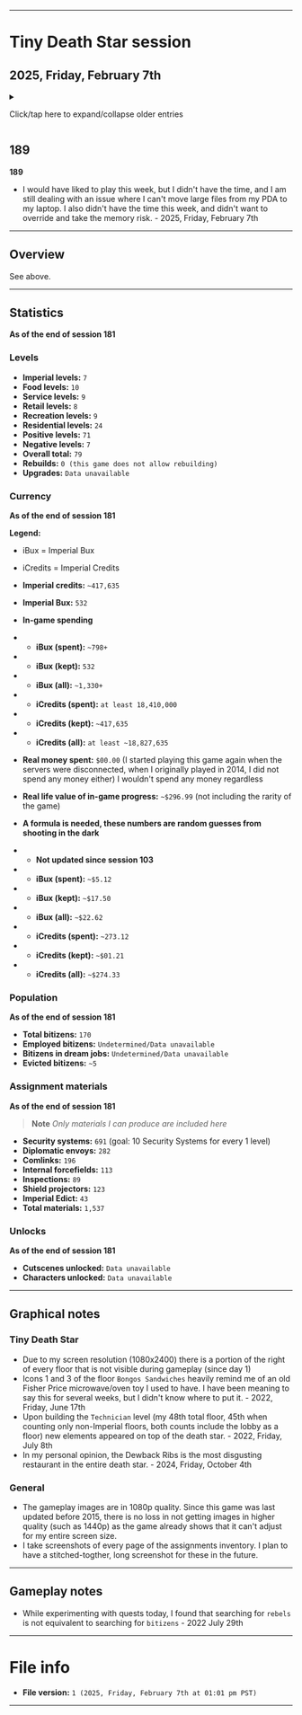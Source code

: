 
***

# Tiny Death Star session

## 2025, Friday, February 7th

<!-- I had a normal length session today, doing some elevator trips, restocking, and working on some difficult assignments (assignments that take a very long time to complete, for me, this means 4 weeks or longer) I finished 1 assignment today, but also felt like the game isn't giving me money for the time I was away. I will have to check previous screenshots. !-->

<details><summary><p>Click/tap here to expand/collapse older entries</p></summary>

## 01

**01**

I had a very long session again today. I made lots of progress, did elevator trips, restocked, and worked on difficult assignments. I unlocked a 3rd assignment, and it is incredibly difficult. At the current rate, it will take me at least 6 months to finish.

Today, I built a new floor, and also upgraded my elevator, and had an extended session. I upgraded the Mon Cala aquarium twice as well. I did not do any objectives or quests today. - July 16th 2021

## 02

**02**

I had an extremely long session today, I made lots of progress, did elevator trips, restocked, and worked on difficult assignments. I unlocked a 3rd assignment last week, and it is incredibly difficult. At the current rate, it will take me at least 6 months to finish.

Today, I did several searches, gave 2 bitizens their dream jobs, produced additional stock (more than normal) and produced several materials. - July 23rd 2021

## 03

**03**

I had an extremely long session today, and made lots of progress. I produced many materials, did collection, restocking, tons of elevator trips, and played for nearly an hour - July 30th 2021

## 04

**04**

I had an extremely long session again today, and made lots of progress. I produced many materials, did collection, restocking, tons of elevator trips, and played for an hour or more - August 6th 2021

## 05

**05**

I had an extremely long session yet again today, and made lots of progress. I produced some materials, did collection, restocking, tons of elevator trips, and played for nearly an hour. I used several VIPs today, and earned some imperial bux, and moved in 5 new residents on a new floor. - August 13th 2021

## 06

**06**

I had an extremely long session yet again today, and made lots of progress. I produced some materials, did collection, restocking, tons of elevator trips, and played for nearly an hour. I used some VIPs today, and earned some imperial bux, and made some progress, although the game crashed once. I began construction on a new residential floor. - August 20th 2021

## 07

**07**

I had an extremely long session yet again today, and made lots of progress. I produced some materials, did collection, restocking, tons of elevator trips, and played for nearly an hour. I used some VIPs today, and earned some imperial bux, and made some progress. - August 28th 2021

## 08

**08**

I didn't really feel like playing today, so I just got some progress, wrapped up and quit. - 2021 September 3rd

## 09

**09**

I had an extremely long session yet again today, and made lots of progress. I produced some materials, did collection, restocking, tons of elevator trips, and played for nearly an hour. I used some VIPs today, and earned some imperial bux, began building a new floor, and made some progress. - 2021 September 10th

## 10

**10**

I had an extremely long session yet again today, and made lots of progress. I produced some materials, did collection, restocking, tons of elevator trips, and played for nearly an hour. I used many VIPs today, and earned 1 imperial bux. I didn't build any new floors, but my residential floor finished construction and I moved in 5 residents, moved the floor, completed 2 quests, and made some progress. - 2021 September 17th

## 11

**11**

I had an my longest session to date today, and made lots of progress. I produced several materials, did collection, restocking, tons of elevator trips, and played for over an hour. I used 1 VIP today, and earned 6 imperial bux. I began construction on my +32nd floor, which will be a residential level. I made lots of progress today. - 2021 September 24th

## 12

**12**

I had a very long session again today, and made lots of progress. I produced some materials, did collection, restocking, tons of elevator trips, and played for nearly an hour. I used a few  VIPs today, and earned 4 imperial bux. I didn't build any new floors, but my residential floor finished construction and I moved in 5 residents, moved the floor, and finished the objective that has taken over a month to complete. I didn't collect the reward though, I am saving that for next week. - 2021 October 1st

<!-- Notes 2021.10.08
tds

goals

Complete all 3 objectives at once
Build all residential floors before building other floor types

!-->

## 13

**13**

I had a very long session again today, and made lots of progress. I produced some materials, did collection, restocking, tons of elevator trips, and played for nearly an hour. I used a few  VIPs today, and earned several imperial bux. I have decided to continue producing materials and earn more money. I intend to complete all 3 objectives on the same day, but I need several more diplomatic envoys first. I also have a plan to build all residential floor types before building other floor types (the only exception for this rule is imperial floors) - 2021 October 8th

## 14

**14**

I had a very long session again today, and made some progress. I produced some materials, did collection, restocking, tons of elevator trips, and played for nearly an hour. I used a few  VIPs today, and earned several imperial bux. I have decided to continue producing materials and earn more money. I intend to complete all 3 objectives on the same day, but I need several more diplomatic envoys first. I also have a plan to build all residential floor types before building other floor types (the only exception for this rule is imperial floors) I began construction on a new residential floor today, but the session went slowly, as I was dealing with the common cold during it, along with a lack of sleep. The game glitched out at the very end, and the elevators up button got stuck, and I couldn't get it unstuck without closing the app, so I quit. - 2021 October 15th

## 15

**15**

I had a very long session again today, and made some progress. I produced some materials, did collection, restocking, tons of elevator trips, and played for nearly an hour. I used a few VIPs today, and earned several imperial bux. I finally completed all 3 objectives on the same day today. I also have a plan to build all residential floor types before building other floor types (the only exception for this rule is imperial floors) I began construction on a new residential floor last week, it finished construction last week/6 days ago, and I moved in 5 new residents today. I now have 100 residents, triple digits. I feared the game glitch that happened last week at the very end, and the elevators up button got stuck, and I couldn't get it unstuck without closing the app. It didn't reoccur today.

I didn't have any Internet at all today. The games currency store has been shut down for years, and I have found that it still attempts to connect, as when I tried to connect, it gave me an error message, rather than looping indefinitely. So it must be tied to some Wi-Fi connection type still, or that is the general message. - 2021 October 22nd

## 16

**16**

I had a very long session again today, and made some progress. I produced some materials, did collection, restocking, tons of elevator trips, and played for nearly an hour. I used a few VIPs today, and earned a few imperial bux. I was paranoid throughout the session that my progress would be erased, similar to the previous game (Virtual City Playground) and also because it really felt like I began building a new residential floor last week, but it wasn't there today. I have a plan to build all residential floor types before building other floor types (the only exception for this rule is imperial floors) - 2021 October 29th

## 17

**17**

I had a very long session again today, and made some progress. I produced some materials, did collection, restocking, tons of elevator trips, and played for nearly an hour. I used a few VIPs today, and earned a few imperial bux. I have a plan to build all residential floor types before building other floor types (the only exception for this rule is imperial floors) - 2021 Friday November 5th

## 18

**18**

I had a very long session again today, and made some progress. I produced some materials, did collection, restocking, tons of elevator trips, and played for nearly an hour. It got a bit tedious near the end. I used a couple VIPs today, and earned a couple imperial bux. I have a plan to build all residential floor types before building other floor types (the only exception for this rule is imperial floors) - 2021 Friday November 12th

## 19

**19**

I had a very long session again today, and made some progress. I produced some materials, did collection, restocking, tons of elevator trips, and played for nearly an hour. I used a couple VIPs today, and earnedseveral imperial bux. I have a plan to build all residential floor types before building other floor types (the only exception for this rule is imperial floors) I began construction on a new floor today, and confirmed that the level mover can move a floor that is currently under construction. I also completed 1 quest today. - 2021 Friday November 19th

## 20

**20**

I had a very long session again today, and made some progress. I produced some materials, did collection, restocking, tons of elevator trips, and played for nearly an hour. I used a couple VIPs today, and earned a couple imperial bux. I have a plan to build all residential floor types before building other floor types (the only exception for this rule is imperial floors) I did not begin construction on a new floor today. I also completed 1 quest today. I upgraded the aquarium today, and had a decent time playing. - 2021 Friday November 26th

## 21

**21**

I had a very long session again today, and made some progress. I produced some materials, did collection, restocking, did tons of elevator trips, and played for about an hour. I used a couple VIPs today, and earned a few imperial bux. I have a plan to build all residential floor types before building other floor types (the only exception for this rule is imperial floors) I did not begin construction on a new floor today. I also upgraded the aquarium today, and had a good time playing. - 2021 Friday, December 3rd

## 22

**22**

I had a very long session again today, and made some progress. I produced some materials, did collection, restocking, did tons of elevator trips, and played for about an hour. I used a few VIPs today, and earned a few imperial bux. I have a plan to build all residential floor types before building other floor types (the only exception for this rule is imperial floors) I began construction on a new floor today. I also used 2 delivery men VIPs today, before using the first one, I waited 15 minutes, occasionally checking back as I did other things. I had a good time playing. - 2021 Friday, December 10th

## 23

**23**

I had a very long session again today, and made some progress. I produced some materials, did collection, restocking, did tons of elevator trips, and played for about an hour. I used a few VIPs today, and earned a few imperial bux. I have a plan to build all residential floor types before building other floor types (the only exception for this rule is imperial floors) I did not beinn construction on a new floor today. A new residential floor finished construction, and I moved in 2 residents. I also upgraded my elevator today, and upgraded the Mon Cala Aquarium. I had a good time playing. - 2021 Friday, December 17th

## 24

**24**

I had a very long session again today, and made some progress. I produced some materials, did collection, restocking, did tons of elevator trips, and played for about an hour. I used a few VIPs today, and earned a few imperial bux. I have a plan to build all residential floor types before building other floor types (the only exception for this rule is imperial floors) I began construction on a new residential floor today. I had a good time playing. - 2021 Friday, December 24th

## 25

**25**

I had a very long session again today, and made little progress. I produced some materials, did collection, restocking, did tons of elevator trips, and played for about an hour. I used a few VIPs today, and earned a few imperial bux. I have a plan to build all residential floor types before building other floor types (the only exception for this rule is imperial floors) a residential floor finished construction, and I moved in 5 new bitizens. I had a good time playing. - 2021 Friday, December 31st

## 26

**26**

I had a very long session again today, and made little progress. I produced some materials, did collection, restocking, did tons of elevator trips, and played for about an hour. I used a few VIPs today, and earned a few imperial bux. I have a plan to build all residential floor types before building other floor types (the only exception for this rule is imperial floors) I did not build any new floors today, and I produced few materials. I had a good time playing. - 2022, Friday, January 7th

## 27

**27**

I had a very long session again today, and made little progress. I produced some materials, did collection, restocking, did tons of elevator trips, and played for about an hour. I used a few VIPs today, and earned a few imperial bux (only 4 bux total) I have a plan to build all residential floor types before building other floor types (the only exception for this rule is imperial floors) I did not build any new floors today, and I produced few materials. I had a good time playing. The game crashed once, as the elevator got stuck. I restarted the game and continued.  - 2022, Friday, January 14th

## 28

**28**

I had a very long session again today, and made some progress. I produced some materials, did collection, restocking, did tons of elevator trips, and played for about an hour. I used a few VIPs today, and earned several imperial bux. I have a plan to build all residential floor types before building other floor types (the only exception for this rule is imperial floors) I began construction on 1 new residential floor today, and moved it down. It is my 25th residential level. I also unlocked 2 characters in the character index, and I produced few materials. I had a good time playing. The game did not crash this week. - 2022, Friday, January 21st

## 29

**29**

I had a very long session again today, and made some progress. I produced some materials, did collection, restocking, did tons of elevator trips, and played for about an hour. I used a few VIPs today, and earned a few imperial bux. I have a plan to build all residential floor types before building other floor types (the only exception for this rule is imperial floors) I moved in 5 new residents today, and moved my Rebos Karaeoke to the recreational level, to complete a quest, and also because my tower needed sorting. I used the upgrader VIP twice on the Duct repair floor, raising it to level 4, and I also produced some materials. I had a good time playing. The game did not crash this week. - 2022, Friday, January 28th

## 30

**30**

I had a very long session again today, and made some progress. I produced some materials, did collection, restocking, did tons of elevator trips, and played for about an hour. I used a couple VIPs today, and earned a few imperial bux. I have a plan to build all residential floor types before building other floor types (the only exception for this rule is imperial floors) I did not move in any new residents or build any new floors today. I had a good time playing again this week. The game did not crash again this week. - 2022, Friday, February 4th

## 31

**31**

I had a very long session again today, and made some progress. I produced some materials, did collection, restocking, did tons of elevator trips, and played for about an hour. I used a couple VIPs today, and earned a few imperial bux. I have a plan to build all residential floor types before building other floor types (the only exception for this rule is imperial floors) I did not move in any new residents or build any new floors today, but I got really close to building a new floor. I got to see both Chewbacca cutscenes today for the first time, they are harder to capture via screenshots compared to the Luke Skywalker cutscenes. I had a good time playing again this week. The game did not crash again this week. - 2022, Friday, February 11th

## 32

**32**

I had a very long session again today, and made some progress. I produced some materials, did collection, restocking, did tons of elevator trips, and played for about an hour. I used a couple of VIPs today, and earned a few imperial bux. I have a plan to build all residential floor types before building other floor types (the only exception for this rule is imperial floors) I did not move in any new residents today, but began building a new residential floor. I also unlocked a new species today. I had a good time playing again this week. The game did not crash again this week. - 2022, Friday, February 18th

## 33

**33**

I had a very long session again today, and made some progress. I produced some materials, did collection, restocking, did tons of elevator trips, and played for about an hour. I used a couple of VIPs today, and earned a few imperial bux. I have a plan to build all residential floor types before building other floor types (the only exception for this rule is imperial floors) I finished building a new floor today, and filled it with 5 residents today. I also unlocked a new species today. I had a good time playing again this week. I finished the 3 assignments finally. The game did not crash again this week. - 2022, Friday, February 25th

<!-- Notes 2022 March 4th
max amount of residential levels for now, food level built instead
lots of spies today
!-->

## 34

**34**

I had a very long session again today, and made some progress. I produced some materials, did collection, restocking, did tons of elevator trips, and played for about an hour. I used a couple of VIPs today, and earned a few imperial bux. My plan for building all residential floors first failed, as the game says I need to create other floors before continuing, so today I began construction on a new food floor. I received some new assignments today, they are going to take months to complete. I captured lots of spies today. I had a good time playing again this week. The game did not crash again this week. - 2022, Friday, March 4th

<!-- Notes 2022 March 11th
None
!-->

## 35

**35**

I had a very long session again today, and made some progress. I produced some materials, did collection, restocking, did tons of elevator trips, and played for about an hour. I used a couple of VIPs today, and earned a few imperial bux. My plan for building all residential floors first failed, as the game says I need to create other floors before continuing, so today A new food floor (Bongo Sandwiches) finished construction. I did not build any new floors today. At the end of the session, a deliveryman VIP came, and I waited the last 10 minutes of the comlink construction time out, then used it. I unlocked a few species today. I had a good time playing again this week. The game did not crash again this week. - 2022, Friday, March 11th

<!-- Notes 2022 March 18th
None
!-->

## 36

**36**

I had a very long session again today, and made some progress. I produced some materials, did collection, restocking, did tons of elevator trips, and played for about an hour. I used a couple of VIPs today, and earned 6 imperial bux. My plan for building all residential floors first failed, as the game says I need to create other floors before continuing. I did not build any new floors today. I had a good time playing again this week. The game did not crash again this week. - 2022, Friday, March 18th

<!-- Notes 2022 March 25th
None
!-->

## 37

**37**

I had a very long session again today, and made some progress. I produced some materials, did collection, restocking, did tons of elevator trips, and played for about an hour. I used a couple of VIPs today, and earned 3 imperial bux. My plan for building all residential floors first failed, as the game says I need to create other floors before continuing. I began building a new retail floor today. I had a good time playing again this week. The game did not crash again this week. - 2022, Friday, March 25th

## 38

**38**

I had a very long session again today, and made some progress. I produced some materials, did collection, restocking, did tons of elevator trips, and played for about an hour. I used a couple of VIPs today, and earned several imperial bux. My plan for building all residential floors first failed, as the game says I need to create other floors before continuing. I did not build any new floors this week. I upgraded 1 floor, and I have plans to stock up imperial parts, instead of completing the quests. I had a good time playing again this week. The game did not crash again this week. - 2022, Friday, April 1st

## 39

**39**

I had a very long session again today, and made some progress. I produced some materials, did collection, restocking, did tons of elevator trips, and played for about an hour. I used a couple of VIPs today, and earned several imperial bux. My plan for building all residential floors first failed, as the game says I need to create other floors before continuing. I did not build any new floors again this week. My strategy for elevator delivery today was: `<32` = Imperial `>31` = Deliver to the desired level. I have plans to stock up imperial parts, instead of completing the quests. I had a good time playing again this week. The game did not crash again this week. - 2022, Friday, April 8th

## 40

**40**

I had a very long session again today, and made minor progress. I produced some materials, did collection, restocking, did tons of elevator trips, and played for about an hour. I used a couple of VIPs today, and earned a few imperial bux. I did not build any new floors again this week. I have plans to stock up imperial parts, instead of completing the quests. I had a good time playing again this week. The game did not crash yet again this week. - 2022, Friday, April 15th

## 41

**41**

I had a very short session this week, and made minor progress. I just didn't really feel like playing this week, so the session was over 20 minutes shorter than normal. I produced some materials, did collection, restocking, did some elevator trips, and played for about half an hour. I used a couple of VIPs today, and earned a few imperial bux. I began to build a new floor (service) this week. I have plans to stock up imperial parts, instead of completing the quests. I had a good time playing again this week. The game did not crash yet again this week. - 2022, Friday, April 22nd

## 42

**42**

I had a short session again this week, and made minor progress. I still felt like playing, just not as much, so the session was over 20 minutes shorter than the previous normal. I produced some materials, did collection, restocking, did some elevator trips, and played for about half an hour. I used 1 VIP today, and earned a few imperial bux. I had a new floor finish construction (Imperial Court) I have plans to stock up imperial parts, instead of completing the quests. I had a good time playing again this week. The game did not crash yet again this week. I do not intend to play on Star Wars day (**May** the **4th** be with you) - 2022, Friday, April 29th

## 43

**43**

I had a short session again this week, and made minor progress. I still felt like playing, just not as much, so the session was over 20 minutes shorter than the previous normal. I produced some materials, did collection, restocking, did some elevator trips, and played for about half an hour. I used 1 VIP today, and earned 1 imperial bux. I did not build any new floors today. I have plans to stock up imperial parts, instead of completing the quests. I had a good time playing again this week. The game did not crash yet again this week. - 2022, Friday, May 6th

## 44

**44**

I had a short session again this week, and made minor progress. I still felt like playing, just not as much, so the session was over 20 minutes shorter than the previous normal. I produced some materials, did collection, restocking, did some elevator trips, and played for about half an hour. I didn't use any VIPs today, but I did earn 3 imperial bux. I did not build any new floors today. I have plans to stock up imperial parts, instead of completing the quests. I had a good time playing again, and the game did not crash yet again this week. - 2022, Friday, May 13th

## 45

**45**

I had a short session again this week, and made minor progress. I still felt like playing, just not as much, so the session was over 20 minutes shorter than the previous normal. I produced some materials, did collection, restocking, did some elevator trips, and played for about half an hour. I took a break during the session to do something as well. I used a couple VIPs today, but I did earn 4 imperial bux. I began construction a new floor today (the floor type is recreation) I have plans to stock up imperial parts, instead of completing the quests. I had a good time playing again, and the game did not crash yet again this week. - 2022, Friday, May 20th

## 46

**46**

I had a short session again this week, and made minor progress. I still felt like playing, just not as much, so the session was over 20 minutes shorter than the previous normal. I produced some materials, did collection, restocking, did some elevator trips, and played for a little over half an hour. I used a single VIP today, and I also earned 5 imperial bux. A new floor (Pet Emporium) finished construction, and I hired 3 workers. I have plans to stock up imperial parts, instead of completing the quests. I had a good time playing again, and the game did not crash yet again this week. - 2022, Friday, May 27th

## 47

**47**

I had a short session again this week, and made minor progress. I still felt like playing, just not as much, so the session was over 20 minutes shorter than the previous normal. I produced some materials, did collection, restocking, did some elevator trips, and played for a little over half an hour. I used a few VIPs today, and I also earned 11 imperial bux.. I have plans to stock up imperial parts, instead of completing the quests. I had a good time playing again, and the game did not crash yet again this week. - 2022, Friday, June 3rd

## 48

**48**

I had a longer session this week, and made minor progress. I didn't feel like playing at first, but enjoyed the session more over time, so todays session was a bit longer. I produced some materials, did collection, restocking, did some elevator trips, and played for a little over half an hour. I used a few VIPs today, and I also earned a few imperial bux. and began construction on the 47th floor (the fifth food level) it will be ready by next weeks session. I have plans to stock up imperial parts, instead of completing the quests. I had a good time playing again, and the game did not crash yet again this week. - 2022, Friday, June 10th

## 49

**49**

I had a longer session this week, and made minor progress. I purposefully made the session shorter, even though my interest was higher. I had things to do today. I produced some materials, did collection, restocking, did some elevator trips, and played for a little over half an hour. I used 1 VIP today, and I also earned a couple imperial bux. My 47th floor finished construction (Ithorian Food) and I employed 3 bitizens. I completed several quests today. I have plans to stock up imperial parts, instead of completing the quests. I had a good time playing again, and the game did not crash yet again this week. - 2022, Friday, June 17th

## 50

**50**

I had a longer session this week, and made minor progress. I produced some materials, did collection, restocking, did some elevator trips, and played for a little over half an hour. I used 2 VIPs today, and I also earned a couple imperial bux. My 47th floor finished construction. I completed a couple quests today. I have plans to stock up imperial parts, instead of completing the quests. I had a good time playing again, and the game did not crash yet again this week. - 2022, Friday, June 24th

## 51

**51**

I had a normal length session this week, and made minor progress. I produced some materials, did collection, restocking, did some elevator trips, and played for a little over half an hour. I used 2 VIPs today, and I also earned 1 imperial bux. My 47th floor finished construction. I have plans to stock up imperial parts, instead of completing the quests. I had a good time playing again, and the game did not crash yet again this week. - 2022, Friday, July 1st

## 52

**52**

I had a longer session this week, and made minor progress. I produced some materials, did collection, restocking, did some elevator trips, and played for about an hour. I used a few VIPs today, and I also earned several imperial bux. I began construction on a 48th floor (type: service) and now, there are more Star Wars elements on top of the Death Star (including an AT-AT (All Terrain Armored Transport)) I can't figure out if I reached a certain milestone number of floors (48) the specific floor had some special perks, or something else. I have plans to stock up imperial parts, instead of completing the quests. I had an extended session this week. I had a good time playing again, and the game did not crash yet again this week. - 2022, Friday, July 8th

## 53

**53**

I had a shorter session this week, and made minor progress. I produced some materials, did collection, restocking, did some elevator trips, and played for less than an hour. I used a 1 VIP today, and I also earned a few imperial bux. I would like to make a correction to last weeks observation: what I thought was an AT-AT that appeared on my tower may be something else completely, but I don't know what it is.

Upon hiring bitizens at the new `Technician` level, I was able to put all 3 workers in their dream job, something I am doing for the first time in this game.

I have plans to stock up imperial parts, instead of completing the quests. I had a shorter session this week. I had a good time playing again, and the game did not crash yet again this week. - 2022, Friday, July 15th

## 54

**54**

I had a much longer session this week, and made minor progress. I produced some materials, did collection, restocking, did some elevator trips, and played for well over an hour. I used a few VIPs today, and I also earned 8 imperial bux. I have plans to stock up imperial parts, instead of completing the quests. I had a good time playing again, and the game did not crash yet again this week. - 2022, Friday, July 22nd

## 55

**55**

I had a shorter session this week, and made minor progress. I produced some materials, did collection, restocking, did some elevator trips, and played for about an hour. I used a few VIPs today, and I also earned 9 imperial bux. I began building a new floor today (type: `service`) I have plans to stock up imperial parts, instead of completing the quests. I worked on quests later in the session. I had a good time playing again, and the game did not crash yet again this week. - 2022, Friday, July 29th

## 56

**56**

I skipped my weekly session this week due to time and battery issues. - 2022, Friday, August 5th

## 57

**57**

I had a very long length session this week, and made minor progress. I produced some materials, did collection, restocking, did some elevator trips, and played for about an hour. I used a couple VIPs today, and I also earned 7 imperial bux. I did not build any new levels today, but a new level finished construction (imperial grocer) and I employed 3 bitizens. I have plans to stock up imperial parts, instead of completing the quests. I had a good time playing again, and the game did not crash yet again this week. - 2022, Friday, August 12th

## 58

**58**

I had a very long length session this week, and made minor progress. I produced some materials, did collection, restocking, did some elevator trips, and played for about an hour. I used a few VIPs today, and I also earned 5 imperial bux. I did not build any new levels today. At one point in my session, I rapidly completed 3 quests, it was almost like they were lined up for me. I have plans to stock up imperial parts, instead of completing the quests. I had a good time playing again, and the game did not crash yet again this week. - 2022, Friday, August 19th

## 59

**59**

I skipped my weekly session this week due to time and battery issues. - 2022, Friday, August 26th

## 60

**60**

I skipped my weekly session again this week due to time and battery issues. I just didn't feel like playing. - 2022, Friday, September 2nd

## 61

**61**

I skipped my weekly session yet again this week. I just didn't feel like playing, there were no battery or time issues. - 2022, Friday, September 9th

## 62-86

**62-86**

I skipped my weekly session yet again this week. I just didn't feel like playing, there were also battery and time issues. - 2022, Friday, September 16th to 2023, Friday, February 24th (27 consecutive sessions skipped, as of 2023, Friday, February 24th)

## 87

**87**

I skipped my weekly session yet again this week, as I didn't have the time, and didn't feel like playing. However, I am going on a couple very long car rides next week (totaling over 8 hours) and I feel like I am going to resume playing this game next week. - 2023, Friday, March 3rd (28 consecutive sessions skipped, as of 2023, Friday, March 3rd)

## 88

**88**

I had a very long length session this week, returning after a 28 week hiatus, and made some progress. I produced some materials, did collection, restocking, did some elevator trips, and played for over 2 hours. I used a few VIPs today, and I also earned 15 imperial bux. I began building my 50th floor today (a recreation floor) and earned an achievement for building 50 levels. I have plans to stock up imperial parts, instead of completing the quests. I had a good time playing again, and the game did not crash yet again this week. - 2023, Friday, March 10th

## 89

**89**

I had a very long length session this week, and made some progress. I produced some materials, did collection, restocking, did some elevator trips, and played for over 2.1 hours. I used a few VIPs today, and I also earned 21 imperial bux, ending with 245 iBux total. My 50th floor finished construction, and I moved in new employees and completed a couple quests. I have plans to stock up imperial parts, instead of completing the quests. I had a good time playing again, and the game did not crash yet again this week. - 2023, Friday, March 17th

## 90

**90**

I had a very long length session this week, and made some progress. I produced some materials, did collection, restocking, did some elevator trips, and played for over 2.2 hours. I used a few VIPs today, and I also earned 25 imperial bux, ending with 270 iBux total. I began construction on my 51st floor, and produced lots of materials. Palpatine and Dengar visited my Death Star and were unlocked today. I also unlocked a cutscene from the Holonet Cineplex. I now have over 256 security systems stocked up. I have plans to stock up imperial parts, instead of completing the quests. I had a good time playing again, and the game did not crash yet again this week. - 2023, Friday, March 24th

## 91

**91**

I had a long length session this week, and made some progress. I produced some materials, did collection, restocking, did some elevator trips, and played for less than 1.5 hours. I used a few VIPs today, and I also earned 10 imperial bux, ending with 280 iBux total. I upgraded some levels, produced materials that took longer, as I planned to have a much shorter session (but failed on this goal) and did the usual gameplay. 3 rebels in a row visited my death star, none of them were caught today. I have plans to stock up imperial parts, instead of completing the quests. I had a good time playing again, and the game did not crash yet again this week. - 2023, Friday, March 31st

## 92

**92**

I had a very long length session this week, and made some progress. I produced some materials, did collection, restocking, did some elevator trips, and played for over 2 hours. I used a few VIPs today, and I also earned 15 imperial bux, ending with 292 iBux total, spending 3. I upgraded some levels, and produced materials that took longer, as I planned to have a much shorter session (but failed on this goal) and did the usual gameplay. I began construction on my 52nd level (a 6th service level) spending some bux to get to this goal without spending too much extra time. I have plans to stock up imperial parts, instead of completing the quests. I had a good time playing again, and the game did not crash yet again this week. - 2023, Friday, April 7th

## 93

**93**

I had a very long length session this week, and made some progress. I produced some materials, did collection, restocking, did some elevator trips, and played for over 2 hours. I used a few VIPs today, and I also earned 14 imperial bux, ending with 306 iBux total, spending 0. I upgraded some levels. Both today and yesterday, I played while doing a full hard drive backup. I did the usual gameplay. I employed 3 new bitizens in my new service level (`Marriage room`) I have plans to stock up imperial parts, instead of completing the quests. I had a good time playing again, and the game did not crash yet again this week. - 2023, Friday, April 14th

## 94

**94**

I had a very long length session this week, and made some progress. I produced some materials, did collection, restocking, did some elevator trips, and played for over 2 hours. I used a few VIPs today, and I also earned 20 imperial bux, ending with 326 iBux total, spending 0. I upgraded some levels. I have plans to build 1 imperial level for every 10 positive (non-negative) levels, starting after I build floor 51/54. I have plans to stock up imperial parts, instead of completing the quests. I had a good time playing again, and the game did not crash yet again this week. - 2023, Friday, April 21st

## 95

**95**

<!-- Notes 2023.04.28
1 day after may 4th :(
TODO: Move bitizen into imperial court to double revenue, and have 3 stars
!-->

I had a very long length session this week, and made some progress. I produced some materials, did collection, restocking, did some elevator trips, and played for over 2 hours. I used a few VIPs today, and I also earned 14 imperial bux, ending with 340 iBux total, spending 0. I upgraded some levels. I have plans to build 1 imperial level for every 10 positive (non-negative) levels, starting after I build floor 51/54. I have plans to stock up imperial parts, instead of completing the quests. I moved a Bitizen out of a job and put another in its place. I really don't want to forget this next week, but I plan to move that Bitizen into the Imperial Court, so that I can have 3 stars (3 workers in their dream job) and increase the revenue by over 42000 credits. I also plan to cut my next sessions timeslot and insert it into the Thursday timeslot. More about this on the next entry. I had a good time playing again, and the game did not crash yet again this week. - 2023, Friday, April 28th

## 96

**96 (2023 May 4th session, May the 4th be with you!)**

This session was planned for 2023, Thursday, May 4th (May the 4th be with you, Star Wars day) as I want to celebrate Star Wars day on this day, and this game typically lasts longer on car rides, so I chose to bump it 1 day closer.

<!-- Scrap notes
start 340
peak 374
spend 4
peak 377
spend 10
total 14
spend 7
total 21
spend 6
total 27
end 373
max peak 377
earn 64
!-->

I planned this session for 2023, Thursday, May 4th (May the 4th be with you, Star Wars day) as I want to celebrate Star Wars day on this day, and this game typically lasts longer on car rides, so I chose to bump it 1 day closer. It would have been on 2023, May 5th.

I had my longest session to date this week, and made significant progress.

I produced some materials, did collection, restocking, did several elevator trips, and played for over 4 hours.

I used a few VIPs today, and I also earned 64 imperial bux, starting with 340, ending with 377 iBux total, spending 27.

I upgraded 1 level, and also built a new level (type: recreation)

I have plans to build 1 imperial level for every 10 positive (non-negative) levels, starting after I build floor 51/54, which I did today.

I have plans to stock up imperial parts, instead of completing the quests.

I moved that Bitizen from last week into their dream job, and moved over a dozen other bitizens into their dream jobs today.

I had a good time playing again, and the game did not crash yet again this week. - 2023, Thursday, May 4th

## 97

**97**

I had a long session this week, and made minor progress.

I produced some materials, did collection, restocking, did several elevator trips, and played for over 2.2 hours.

I used a few VIPs today, and I also earned 13 imperial bux, starting with 373, and ending with 386 iBux total, while spending 0 iBux.

I upgraded 2 levels, and did not build any new levels.

My new 54th floor finished construction, the level is called `Jedi Jump Up` it seems to always be busy.

I have plans to build 1 imperial level for every 10 positive (non-negative) levels, starting after I build floor 51/54, which I did last week.

I have plans to stock up imperial parts, instead of completing the quests.

I had a good time playing again, and the game did not crash yet again this week. - 2023, Friday, May 12th

## 98

**98**

I had a very short session this week, and made very minor progress.

I produced some materials, did collection, restocking, did several elevator trips, and played for less than 1 hour.

I used a single VIP today, and I also earned 5 imperial bux, starting with 386, and ending with 391 iBux total, while spending 0 iBux.

I upgraded 0 levels, and began to build a new Imperial level.

I have plans to build 1 imperial level for every 10 positive (non-negative) levels, starting after I build floor 51/54, which I did last week.

I have plans to stock up imperial parts, instead of completing the quests.

I had a poor time playing, but the game did not crash yet again this week. - 2023, Friday, May 19th

## 99

**99**

I had a longer session this week, and made some progress.

I produced some materials, did collection, restocking, did several elevator trips, and played for over 1 hour.

I used a few VIP today, and I also earned 9 imperial bux, starting with 391, and ending with 400 iBux total, while spending 0 iBux.

I upgraded 0 levels, and began to build another new Imperial level (floor 56/floor -5)

I have plans to build 1 imperial level for every 10 positive (non-negative) levels. 5 is the current limit until I reach floor 60.

I have plans to stock up imperial parts, instead of completing the quests.

A new imperial level `Detention level` finished construction, and I began producing a 4th type of part.

I had a much better time playing this week, and the game did not crash yet again this week. - 2023, Friday, May 26th

## 100

**100**

I had a longer session this week, and made some progress.

I produced some materials, did collection, restocking, did several elevator trips, and played for over 1 hour.

I used a few VIPs today, and I also earned 10 imperial bux, starting with 400, and ending with 410 iBux total, while spending 0 iBux.

I upgraded 1 level, and did not build any new levels.

I have plans to build 1 imperial level for every 10 positive (non-negative) levels. 5 is the current limit until I reach floor 60.

I have plans to stock up imperial parts, instead of completing the quests.

A new imperial level `Officers lounge` finished construction, and I began producing a 4th type of part.

I had a good time playing this week, and the game did not crash yet again this week. - 2023, Friday, June 2nd

## 101

**101**

I had a shorter session this week, and made some progress.

I produced some materials, did collection, restocking, did several elevator trips, and played for over 1 hour.

I used a few VIPs today, and I also earned 12 imperial bux, starting with 410, and ending with 422 iBux total, while spending 0 iBux.

I have plans to build 1 imperial level for every 10 positive (non-negative) levels. 5 is the current limit until I reach floor 60.

I have plans to stock up imperial parts, instead of completing the quests.

I reached 500,000 credits today, and unlocked an achievement for it. I then spent most of those credits on a new residential level.

I had a good time playing this week, and the game did not crash yet again this week. - 2023, Friday, June 9th

## 102

**102**

I had a longer session this week, and made some progress.

I produced some materials, did collection, restocking, did several elevator trips, and played for over 1 hour.

I used a few VIPs today, and I also earned 11 imperial bux, starting with 422, and ending with 431 iBux total, while spending 3 iBux, making 14 in total.

I was unable to use a big spender to get massive profits from the Imperial Court, as one never came today.

I rushed stock on 1 floor, so that I could move a bitizen into their dream job.

I upgraded 0 levels, and did not build any new levels.

I have plans to build 1 imperial level for every 10 positive (non-negative) levels. 5 is the current limit until I reach floor 60.

I have plans to stock up imperial parts, instead of completing the quests.

I had a good time playing this week, and the game did not crash yet again this week. - 2023, Friday, June 16th

## 103

**103**

I had a shorter session this week, and made some progress.

Upon starting, I felt like I had lost progress from last week, but was able to confirm nothing was lost, based on the stock from the Imperial Court.

I produced some materials, did collection, restocking, did several elevator trips, and played for a little less than 1 hour.

I used a single VIP today, and I also earned 2 imperial bux, starting with 431, and ending with 433 iBux total, while spending 0 iBux.

I was unable to use a big spender to get massive profits from the Imperial Court, as the stock wasn't ready this week. The VIP came really late.

I upgraded 1 level, and began to build my 58th floor (a 6th imperial level)

I have plans to build 1 imperial level for every 10 positive (non-negative) levels. 6 is the current limit until I reach floor 70.

I have plans to stock up imperial parts, instead of completing the quests.

I had a good time playing this week, and the game did not crash yet again this week. - 2023, Friday, June 23rd

## 104

**104**

I had a longer session this week, and made some progress.

I played while doing a hard drive backup today, so I was slightly distracted at times.

I produced some materials, did collection, restocking, did several elevator trips, and played for about 1 hour.

I used a single VIP today, and I also earned 5 imperial bux, starting with 433, and ending with 438 iBux total, while spending 0 iBux.

I did not build any new levels today.

I have plans to build 1 imperial level for every 10 positive (non-negative) levels. 6 is the current limit until I reach floor 70.

I have plans to stock up imperial parts, instead of completing the quests.

I had a good time playing this week, and the game did not crash yet again this week. - 2023, Friday, June 30th

## 105

**105**

I had a shorter session this week, and made some progress.

I was distracted and tired while playing. I tried to have a shorter session, as I woke up late.

I produced some materials, did collection, restocking, did several elevator trips, and played for less than 1 hour.

I used a single VIP today, and I also earned 6 imperial bux, starting with 438, and ending with 444 iBux total, while spending 0 iBux.

I upgraded my technician floor to level 3 today, I am working on getting all businesses to level 3 and higher.

I did not build any new levels today, although I came very close.

I have plans to build 1 imperial level for every 10 positive (non-negative) levels. 6 is the current limit until I reach floor 70.

I have plans to stock up imperial parts, instead of completing the quests.

I had a good time playing this week, and the game did not crash yet again this week. - 2023, Friday, July 7th

## 106

**106**

My session was skipped today due to issues with available time and battery life. - 2023, Friday, July 14th

## 107

**107**

My session was skipped again today due to a severe issue that took place over night and throughout the morning, involving a lack of sleep, nightmares, and several consequences to this issue. - 2023, Friday, July 21st

## 108

**108**

My session was skipped again today, as I didn't have the time or interest to play. - 2023, Friday, July 28th

## 109

**109**

My session was skipped again today, as I didn't have the interest to play. I am changing my schedule again, and after I settle, I will resume again. - 2023, Friday, August 4th

## 110

**110**

My session was skipped again today, as I didn't have the interest to play. I am still changing my schedule, and after I settle, I will eventually resume again. - 2023, Friday, August 11th

## 111

**111**

My session was skipped again today, as I didn't have the interest to play. I am still changing my schedule, and after I settle, I will eventually resume again. - 2023, Friday, August 18th

## 112

**112**

My session was skipped again today, as I didn't have the time or interest to play. I am still changing my schedule (it is taking a really long time) and after I settle, I will eventually resume again. - 2023, Friday, August 25th

## 113

**113**

My session was skipped again today, as I didn't have the time or interest to play. I am still changing my schedule (it is still taking a really long time) and after I settle, I will eventually resume again. - 2023, Friday, September 1st

## 114

**114**

My session was skipped again today, as I didn't have the time or interest to play. I am still changing my schedule (it is still taking a really long time) and after I settle, I will eventually resume again. I had some very slight interest today, but no time to play. - 2023, Friday, September 8th

## 115

**115**

My session was skipped again today, as I didn't have the time to play. With all of the time I spent procrastinating, unable to work this morning, I regret not trying to play this game instead. - 2023, Friday, September 15th

## 116

**116**

My session was skipped again today, as I didn't have the time to play. - 2023, Friday, September 22nd

## 117

**117**

My session was skipped again today, as I didn't have the time to play. There was a brief interest in gameplay, but it couldn't be fit into my schedule. - 2023, Friday, September 29th

## 118

**118**

My session was skipped again today, as I didn't have the time to play. There was a small interest in resuming gameplay, but it couldn't be fit into my schedule. - 2023, Friday, October 6th

## 119

**119**

I had a much longer session this week, and made some progress. This was my first time playing in several weeks.

I produced some materials, did collection, restocking, did several elevator trips, and played for about an 1 hour and a half.

I used a few VIPs today, and I also earned 14 imperial bux, starting with 444, and ending with 458 iBux total, while spending 0 iBux.

I did not upgrade any floors today, but I did begin to build a new food level.

I have plans to build 1 imperial level for every 10 positive (non-negative) levels. 6 is the current limit until I reach floor 70.

I have plans to stock up imperial parts, instead of completing the quests.

I had a good time playing this week. - 2023, Friday, October 13th

## 120

**120**

My session was skipped today, as I didn't have the time to play. There was a strong interest in resuming gameplay, but it couldn't be fit into my schedule. I likely could have played if my PDA didn't die overnight. - 2023, Friday, October 20th

## 121

**121**

My session was skipped again today, as I didn't have the time to play. I didn't want to skip my session, but I woke up too late, and was too low on battery. - 2023, Friday, October 27th

## 122

**122**

My session was skipped again today, as I didn't have the time to play. I really didn't want to skip my session, but I woke up too late, and was still too far behind on work, and additionally got thrown off even further today. - 2023, Friday, November 3rd

## 123

**123**

I had a much longer session than planned this week, and made some progress. This was my first time playing in several weeks.

I produced some materials, did collection, restocking, did several elevator trips, and played for about an 1 hour and a half.

I used few VIPs today, and I also earned 9 imperial bux, starting with 458, and ending with 467 iBux total, while spending 0 iBux.

I upgraded 1 floor today, and began to build a new level (level 60: type = service)

I have plans to build 1 imperial level for every 10 positive (non-negative) levels. 6 is the current limit until I reach floor 70.

I have plans to stock up imperial parts, instead of completing the quests.

I had a really good time playing this week. - 2023, Friday, November 10th

## 124

**124**

My session was skipped today, as I didn't have the time to play. I don't want to keep skipping these sessions, but I am still trying to get caught back up and in control of my work. I am hoping I will be able to play next week. - 2023, Friday, November 17th

## 125

**125**

I had a much longer session than planned this week, and made some progress. This was my last time playing this month. I planned to play for 45 minutes or less, but ended up going near 2 hours, throwing me a little bit off.

I produced some materials, did collection, restocking, did several elevator trips, and played for about an 1 hour and 40 minutes.

I used few VIPs today, and I also earned 11 imperial bux, starting with 467, and ending with 478 iBux total, while spending 0 iBux.

I upgraded 1 floor today. I was not able to build any new floors today.

I have plans to build 1 imperial level for every 10 positive (non-negative) levels. 6 is the current limit until I reach floor 70.

I have plans to stock up imperial parts, instead of completing the quests.

I had a good time playing this week. - 2023, Friday, November 24th

## 126

**126**

My session was skipped today, as I didn't have the time to play. I don't want to keep skipping these sessions, and will return eventually. I have an insanely difficult schedule to keep control of. - 2023, Friday, December 1st

## 127

**127**

My session was skipped today, as I didn't have the time to play. I don't want to keep skipping these sessions, and will return eventually. I have an insanely difficult schedule to keep control of. I really wanted to play today, but I was too far behind. - 2023, Friday, December 8th

## 128

**128**

My session was skipped today, as I didn't have the time or interest to play. - 2023, Friday, December 15th

## 129

**129**

I came back to my session after a 3 week break today, as I felt like playing while simultaneously preparing to move to my new laptop.

I produced some materials, did collection, restocking, did several elevator trips, and played for about an hour and a half.

I used few VIPs today, and I also earned 15 imperial bux, starting with 478, and ending with 493 iBux total, while spending 0 iBux.

The big spender came late, and I had already prepared the imperial court briefly before it arrived, and messed up my opportunity for that next week. This was the main downside to my session.

I unlocked a couple new characters today.

I did not upgrade any new floors today, but I began construction on a 61st level (recreation)

I have plans to build 1 imperial level for every 10 positive (non-negative) levels. 6 is the current limit until I reach floor 70.

I have plans to stock up imperial parts, instead of completing the quests.

I had a good time playing this week. - 2023, Friday, December 22nd

## 130

**130**

I came back for a second consecutive week to have a final session of 2023.

I produced some materials, did collection, restocking, did several elevator trips, and played for about an hour and 15 minutes.

I used few VIPs today, and I also earned 12 imperial bux, starting with 493, and ending with 5 iBux total, peaking at 504, while spending 499 iBux.

I unlocked a single new character today.

As part of my special end of year session, I upgraded my elevator to max level for 499 iBux.

I did not upgrade any new floors today, and I did not construct any new levels. I plan to build a residential level next.

I have plans to build 1 imperial level for every 10 positive (non-negative) levels. 6 is the current limit until I reach floor 70.

I have plans to stock up imperial parts, instead of completing the quests.

I had a good time playing this week. - 2023, Friday, December 29th

## 131

**131**

<!-- Notes 2024.01.05
MLP has finally been found to be the screenshot tool
Short session
First session in which 0 Imperial Bux were earned
!-->

- I came back for a third consecutive week to have a first session of 2023.
- I produced some materials, did collection, restocking, did several elevator trips, and played for about 55 minutes.
- I used few VIPs today, and I also earned 0 imperial bux, starting with 5, and ending with 5 iBux total. Today was the first session in which no Imperial Bux were earned.
- I did not unlock any new characters today.
- I upgraded 1 floor to level 2 using a VIP. I plan to build a residential level next.
- I have found that the MLP popup is actually the screenshot tool crashing, which unfortunately is far too common on my PDA (a lot of these messages are closed before they can be screenshotted) I finally pinpointed what it was today.
- I have plans to build 1 imperial level for every 10 positive (non-negative) levels. 6 is the current limit until I reach floor 70.
- I have plans to stock up imperial parts, instead of completing the quests.
- I had a good time playing this week. - 2024, Friday, January 5th

## 132

**132**

- I came back for a fourth consecutive week to have a second consecutive session of 2023.
- I produced some materials, did collection, restocking, did several elevator trips, and played for over 120 minutes. Todays session was VERY long
- I used few VIPs today, and I also earned 21 imperial bux, starting with 5, and ending with 26 iBux total. 
- I unlocked 1 new character today.
- I began construction on my 62nd level today (a residential level)
- I have plans to build 1 imperial level for every 10 positive (non-negative) levels. 6 is the current limit until I reach floor 70.
- I have plans to stock up imperial parts, instead of completing the quests.
- I had a good time playing this week. I eventually wrapped up and quit - 2024, Friday, January 12th

## 133

**133**

- I came back for a fifth consecutive week to have a third consecutive session of 2023.
- I produced some materials, did collection, restocking, did several elevator trips, and played for over 70 minutes. I originally planned to play for over 55 minutes, but went over.
- I used few VIPs today, and I also earned 8 imperial bux, starting with 26, and ending with 34 iBux total. 
- I unlocked 1 new character today.
- I did not build any new levels today
- I moved in 5 Bitizens into a new residential floor today
- I have plans to build 1 imperial level for every 10 positive (non-negative) levels. 6 is the current limit until I reach floor 70.
- I have plans to stock up imperial parts, instead of completing the quests.
- I had lots of edge screen issues during gameplay today
- I had a good time playing this week. I eventually wrapped up and quit - 2024, Friday, January 19th

## 134

**134**

- I came back for a sixth consecutive week to have my fourth consecutive session of 2023.
- I produced some materials, did collection, restocking, did several elevator trips, and played for over 30 minutes. I originally planned to play for over 55 minutes, but I decided to cut short today and do other things.
- I used few VIPs today, and I also earned 3 imperial bux, starting with 34, and ending with 37 iBux total. 
- I did not unlock any new characters today.
- I began construction on my 63rd level today (another residential level)
- I have plans to build 1 imperial level for every 10 positive (non-negative) levels. 6 is the current limit until I reach floor 70.
- I have plans to stock up imperial parts, instead of completing the quests.
- I had a lot of edge screen issues during gameplay today
- I had a good time playing this week. I eventually wrapped up and quit - 2024, Friday, January 26th

## 135

**135**

- I skipped my session this week due to a lack of time, caused by a 3rd consecutive day of difficulties waking up. Looking back, I see this as a mistake, as gameplay might have helped wake me up, or had me doing something while I was in the process of waking up, as I wasn't getting anything done regardless (I should have been doing something with my time) I will try to resume next week. - 2024, Friday, February 2nd

<!--
Notes 2024.02.09
Excessive session
Game crash
Species discovery and rediscovery
Stocking up credits
Longer session made up for last weeks non-session
!-->

## 136

**136**

- I came back this week, and had an excessively long session
- I produced some materials, did collection, restocking, did several elevator trips, and played for over 120 minutes. I originally planned to play for over 55 minutes, but I decided to keep going
- I used few VIPs today, and I also earned 18 imperial bux, starting with 37, and ending with 55 iBux total. 
- I unlocked a new character today, and viewed it in the album. After closing the album, the game crashed, and I lost the character. Luckily, I was able to re-unlock it later on
- I moved in 5 Bitizens to a new residential level today
- I did not build any new levels today, I mostly worked on stocking up credits.
- I have plans to build 1 imperial level for every 10 positive (non-negative) levels. 6 is the current limit until I reach floor 70.
- I have plans to stock up imperial parts, instead of completing the quests.
- I didn't have any edge screen issues during gameplay today
- I had a good time playing this week. I eventually wrapped up and quit - 2024, Friday, February 9th

## 137

**137**

- I came back this week, and had an excessively long session
- I produced some materials, did collection, restocking, did several elevator trips, and played for over 160 minutes. I originally planned to play for about 80 minutes, but I decided to keep going
- I used a few VIPs today, and I also earned 10 imperial bux, starting with 55, and ending with 65 iBux total. 
- I began construction on a 58th positive level (64th level total) today, which is of the type, retail.
- I have plans to build 1 imperial level for every 10 positive (non-negative) levels. 6 is the current limit until I reach floor 70.
- I have plans to stock up imperial parts, instead of completing the quests.
- I had some edge screen issues during gameplay today
- I had a good time playing this week. I eventually wrapped up and quit - 2024, Friday, February 16th

## 138

**138**

- I came back this week, and had a very short session
- I produced some materials, did collection, restocking, did some elevator trips, and played for less than 20 minutes.
- I used a single VIP today, and I also earned 0 imperial bux, starting with 65, and ending with 65 iBux total. 
- I assigned 3 Bitizens jobs at the cloth fabricator. I did not build any new floors today.
- I have plans to build 1 imperial level for every 10 positive (non-negative) levels. 6 is the current limit until I reach floor 70.
- I have plans to stock up imperial parts, instead of completing the quests.
- I had severe edge screen issues during gameplay today
- I had an OK time playing this week. I wrapped up and quit early on. - 2024, Friday, February 23rd

## 139

**139**

- I came back this week, and had a longer session than last week. I was unsure at first how long it was going to last.
- I produced some materials, did collection, restocking, did some elevator trips, and played for a little over 70 minutes.
- I used a few VIPs today, and I also earned 9 imperial bux, starting with 65, and ending with 74 iBux total. 
- I began construction on my 65th floor today (a food level) and moved it with a VIP
- I have plans to build 1 imperial level for every 10 positive (non-negative) levels. 6 is the current limit until I reach floor 70.
- I have plans to stock up imperial parts, instead of completing the quests.
- I had few edge screen issues during gameplay. I decided not to use my new case today, as I wasn't entirely comfortable with it yet
- I had an OK time playing this week. I wrapped up and quit after a long session. - 2024, Friday, March 1st

## 140

**140**

- My session today was skipped due to a lack of time and also due to stress from GitHub failing to let me upload multiple files at once (7 or more) yesterday. - 2024, Friday, March 8th

## 141

**141**

- My session today was skipped again this week due to a lack of time and severe issues focusing. - 2024, Friday, March 15th

## 142

**142**

- I came back this week, and had a medium length session. I made the session last less than 1 hour.
- I produced some materials, did collection, restocking, did some elevator trips, and played for a little over 45 to 55 minutes.
- I used a few VIPs today, and I also earned 5 imperial bux, starting with 74, and ending with 79 iBux total. 
- I was unable to sell out the Imperial Court today, so I didn't get a massive boost in revenue
- One bitizen had a birthday today, and I earned 1 iBux for it
- I have plans to build 1 imperial level for every 10 positive (non-negative) levels. 6 is the current limit until I reach floor 70.
- I have plans to stock up imperial parts, instead of completing the quests.
- I had no edge screen issues during gameplay, likely due to the case.
- Side note: yesterday, my PDA finally snapped so far that the situation is serious enough to warrant near full time case usage, and also a replacement phone. I was hoping this was going to be my last Samsung device, but I couldn't pick out a better alternative in 4 years, so I am getting another Samsung device, as it is the easiest way to get my data backed up (via Samsung SmartSwitch) and because it is a familiar enough model for research. I am worried my next session might not be possible, due to issues with syncing apps and their data being possibly present
- I had an OK time playing this week. I wrapped up and quit after a long session. - 2024, Friday, March 22nd

## 143

**143**

- My session was skipped today due to a lack of time, and issues with my work schedule. - 2024, Friday, March 29th

## 144

**144**

- My session was skipped again today due to a lack of time, and issues with my work schedule. - 2024, Friday, April 5th

## 145

**145**

- My session was skipped yet again today due to a lack of time, and issues with my work schedule. - 2024, Friday, April 12th

## 146

**146**

- My session was skipped yet again today due to a lack of time, and issues with my work schedule. I have been working on getting caught back up today, and could have had a morning session, but decided to skip it, so that I can continue to get caught back up. - 2024, Friday, April 19th

## 147

**147**

- My session was skipped yet again today due to a lack of time, and issues with my work schedule. However, I was very tired this morning and had issues waking up. I almost went through with having a session today as a way to wake up, but I woke up before the decision could culminate. I am also considering breaking my schedule rule for a special event, with considerations for playing Tiny Death Star on a Saturday (Saturday, May 4th (since it is Star Wars day)) if I end up playing May 3rd, I may play 2 days in a row, and may skip Saturday's games to do this. - 2024, Friday, April 26th

## 148

**148**

- My session was skipped today. I am also considering breaking my schedule rule for a special event, with considerations for playing Tiny Death Star tomorrow (Saturday, May 4th (since it is Star Wars day)) I decided not to play on May 3rd, as I might play on May 4th instead, and may also skip Saturday's games to do this. - 2024, Friday, May 3rd

## 149 (Star Wars Day special)

**149**

- I came back this week, and had a very long length session. The session lasted about 2 hours. I played on a Saturday, instead of a Friday, in order to celebrate Star Wars day (2024, Saturday, May 4th) I did this even though I knew GitHub would have a fit on me uploading files, which it did.
- I produced some materials, did collection, restocking, did some elevator trips, and played for about 2 hours
- I used a few VIPs today, and I also earned 17 imperial bux, starting with 79, peaking at 90, spending 8, and ending with 87 iBux total. 
- I completed 3 objectives to earn imperial credits. I felt it was worth it for Star Wars day. I also used 8 bux to sell out an item in order to build a 66th level, so now I can execute order 66
- I have plans to build 1 imperial level for every 10 positive (non-negative) levels. 6 is the current limit until I reach floor 70.
- I have plans to stock up imperial parts, instead of completing the quests. Today was a setback on this goal
- I had no edge screen issues during gameplay.
- The game ran a bit slow today and lagged hard, but you couldn't really tell from the screenshots
- I upgraded 2 levels today using 2 VIPs.
- I had an OK time playing this week. I wrapped up and quit after a long session. I will go back to trying to play every Friday. This was a special one time thing. - 2024, Saturday, May 4th

## 150

**150**

- I came back this week for a second consecutive week, and had an excessively long length session. The session lasted over 2 hours, pausing when my PDA almost completely died, and resuming briefly near 4:00 pm to wrap up.
- I produced some materials, did collection, restocking, did some elevator trips, and played for over 120 minutes.
- I used several VIPs today, and I also earned 28 imperial bux, starting with 90, and ending with 118 iBux total. I did a lot of search missions today.
- I have plans to build 1 imperial level for every 10 positive (non-negative) levels. 6 is the current limit until I reach floor 70.
- I have plans to stock up imperial parts, instead of completing the quests. I spent a lot of time trying to get my supplies built back up again.
- I had no edge screen issues during gameplay, likely due to the PDA case.
- I had a good time playing this week. I wrapped up and quit after a long session. - 2024, Friday, May 10th

## 151

**151**

- My session was skipped today due to a lack of time. I am actively working on getting caught up on graphic design work, and it takes an additional 2-4 hours per day (since I am working at an increased rate) leaving me little to no free time. - 2024, Friday, May 17th

## 152

**152**

- My session was skipped again this week due to a lack of time. I am actively working on getting caught up on graphic design work, and it takes an additional 2-4 hours per day (since I am working at an increased rate) leaving me little to no free time. Additionally, I fell a little behind on several projects, including work on finalizing a 4 year anniversary update to my GitHub profile. The final update will be tomorrow. I will then be able to add some time back to my day. - 2024, Friday, May 24th

## 153

**153**

- My session was skipped again this week due to a lack of time. I am actively working on getting caught up on graphic design work, and catching up projects related to it. Today was my last opportunity to play this month, and I skipped it. I don't know when I will come back. - 2024, Friday, May 31st

## 154

**154**

- I came back this week after a 3 week hiatus, and had a mid-length session. The session lasted a little over an hour. GitHubs upload issue has gone away recently, so I decided to let myself play again. Due to issues with my schedule, and learning from overplaying during the day yesterday, I decided to have my session shortly after midnight today, and not during the late morning/early afternoon.
- I produced some materials, did collection, restocking, did some elevator trips, and played for over 80 minutes.
- I used several VIPs today, and I also earned 11 imperial bux, starting with 118, and ending with 129 iBux total. I did several search missions today, one of them I got stuck on for a really long time.
- I began construction on my 67th level today (a service level)
- I have plans to build 1 imperial level for every 10 positive (non-negative) levels. 6 is the current limit until I reach floor 70.
- I have plans to stock up imperial parts, instead of completing the quests. I spent time trying to get my supplies built back up again.
- I had no edge screen issues during gameplay, likely due to the PDA case.
- I had a good time playing this week. I wrapped up and quit after a shortened session. - 2024, Friday, June 7th

## 155

**155**

- I came back this week for a second consecutive week, playing during the day this time. I originally planned to have a short session, but ended up having a very long one.
- I produced some materials, did collection, restocking, did some elevator trips, and played for over 80 minutes.
- I used several VIPs today, and I also earned 20 imperial bux, starting with 129, and ending with 149 iBux total. I did several search missions today.
- I did not build any new levels today.
- I have plans to build 1 imperial level for every 10 positive (non-negative) levels. 6 is the current limit until I reach floor 70.
- I have plans to stock up imperial parts, instead of completing the quests. I spent time trying to get my supplies built back up again.
- I had no edge screen issues during gameplay, likely due to the PDA case.
- I had a good time playing this week. I wrapped up and quit after a long session. - 2024, Friday, June 14th

## 156

**156**

- I came back this week for a third consecutive week, playing during the day this time. I originally planned to have a medium length session, but ended up having an excessively long one.
- I produced some materials, did collection, restocking, did some elevator trips, and played for over 160 minutes.
- I used several VIPs today, and I also earned 35 imperial bux, starting with 149, and ending with 184 iBux total. I did several search missions today.
- I began construction on my 68th level today (a residential level)
- I have plans to build 1 imperial level for every 10 positive (non-negative) levels. 6 is the current limit until I reach floor 70. There will be a point where I will only be building imperial levels, as there won't be anything else
- I have plans to stock up imperial parts, instead of completing the quests. I spent time trying to get my supplies built back up again.
- I had no edge screen issues during gameplay, likely due to the PDA case.
- Today, I decided it would be best if I tried to make as much progress as possible each week, so that I could complete this game while my PDA is still functional.
- I had a good time playing this week. I wrapped up and quit after a very long session. - 2024, Friday, June 21st

## 157

**157**

- I came back this week for a fourth consecutive week, playing in the early afternoon. I originally planned to have a medium length session, but ended up having an excessively long one again this week.
- I produced lots of materials, did collection, restocking, did many elevator trips, and played for over 150 minutes.
- I used several VIPs today, and I also earned 24 imperial bux, starting with 184, and ending with 208 iBux total. I did several search missions today.
- I did not construct any new levels today.
- I have plans to build 1 imperial level for every 10 positive (non-negative) levels. 6 is the current limit until I reach floor 70. There will be a point where I will only be building imperial levels, as there won't be anything else
- I have plans to stock up imperial parts, instead of completing the quests. I spent time trying to get my supplies built back up again.
- I had no edge screen issues during gameplay, likely due to the PDA case. However, my PDA has been freezing up frequently for years, and there was an instance where I could have gotten a screenshot with exactly 402,000 credits present, but of course it had to freeze up then.
- I decided it would be best if I tried to make as much progress as possible each week, so that I could complete this game while my PDA is still functional.
- I had a good time playing this week. I wrapped up and quit after a very long session. - 2024, Friday, June 28th

## 158

**158**

- I came back this week for a fifth consecutive week, playing in the late morning and early afternoon. I originally planned to have a short length session, but ended up having an excessively long one yet again this week, throwing off my schedule.
- I produced lots of materials, did collection, restocking, did many elevator trips, and played for over 135 minutes.
- I used several VIPs today, and I also earned 11 imperial bux, starting with 208, and ending with 219 iBux total. I did several search missions today.
- I began construction on my 63rd positive level (69th level overall) today, which is a recreation level.
- I have plans to build 1 imperial level for every 10 positive (non-negative) levels. 6 is the current limit until I reach floor 70. There will be a point where I will only be building imperial levels, as there won't be anything else
- I have plans to stock up imperial parts, instead of completing the quests. I spent time trying to get my supplies built back up again.
- I had no edge screen issues during gameplay, likely due to the PDA case. However, my PDA has been freezing up frequently for years, and it froze up a few times, but was nowhere near as bad as last week.
- I decided it would be best if I tried to make as much progress as possible each week, so that I could complete this game while my PDA is still functional.
- I had a good time playing this week. I wrapped up and quit after a very long session. - 2024, Friday, July 5th

## 159

**159**

- I came back this week for a sixth consecutive week, playing in the late morning and early afternoon. I originally planned to have a short length session, but ended up having an excessively long one yet again this week, just like last time, which threw off my schedule.
- I produced lots of materials, did collection, restocking, did many elevator trips, and played for over 110 minutes.
- I used several VIPs today, and I also earned 17 imperial bux, starting with 219, and ending with 236 iBux total. I did several search missions today.
- I did not construct any new levels/floors today. I plan to build a residENtial level next. If the game doesn't let me, I will build a retail level instead.
- I evicted 1 Bitzen as part of a quest.
- I have plans to build 1 imperial level for every 10 positive (non-negative) levels. 6 is the current limit until I reach floor 70. There will be a point where I will only be building imperial levels, as there won't be anything else
- I have plans to stock up imperial parts, instead of completing the quests. I spent time trying to get my supplies built back up again.
- I had no edge screen issues during gameplay, likely due to the PDA case. However, my PDA has been freezing up frequently for years, and it froze up a few times, but was not as bad as last week.
- I decided it would be best if I tried to make as much progress as possible each week, so that I could complete this game while my PDA is still functional.
- I had a good time playing this week. I wrapped up and quit after a very long session. - 2024, Friday, July 12th

## 160

**160**

- I came back this week for a seventh consecutive week, playing in the late morning and early afternoon. I originally planned to have a medium length session, but ended up having an excessively long one yet again this week. I tried to meet in the middle by playing for about an hour and 20 minutes, but ended up playing for nearly 3 hours.
- I produced lots of materials, did collection, restocking, did many elevator trips, and played for over 140 minutes.
- I used several VIPs today, and I also earned 27 imperial bux, starting with 236, and ending with 263 iBux total. I did several search missions today.
- I began construction on my 70th level today (a residential level) I plan to build a retail level next, then after that, an imperial level.
- I have plans to build 1 imperial level for every 10 positive (non-negative) levels. 6 is the current limit until I reach floor 70. There will be a point where I will only be building imperial levels, as there won't be anything else
- I have plans to stock up imperial parts, instead of completing the quests. I spent time trying to get my supplies built back up again.
- I had no edge screen issues during gameplay, likely due to the PDA case. However, my PDA has been freezing up frequently for years, and it froze up a few times, but was not as bad as last week.
- I decided it would be best if I tried to make as much progress as possible each week, so that I could complete this game while my PDA is still functional.
- I had a good time playing this week. I wrapped up and quit after a very long session. - 2024, Friday, July 19th

## 161

**161**

- I came back this week for an eighth consecutive week, playing in the late morning and early afternoon. I originally planned to have a medium length session, and succeeded, as I began to lose interest after the game randomly crashed. I played for about 2 hours.
- I produced lots of materials, did collection, restocking, did many elevator trips, and played for about 120 minutes.
- I used several VIPs today, and I also earned 8 imperial bux, starting with 263, and ending with 271 iBux total. I did a few search missions today.
- I have plans to build 1 imperial level for every 10 positive (non-negative) levels. 6 is the current limit until I reach floor 70. There will be a point where I will only be building imperial levels, as there won't be anything else
- I have plans to stock up imperial parts, instead of completing the quests. I spent time trying to get my supplies built back up again. I did complete one of the easier quests today.
- I moved in 5 new residents today.
- I had no edge screen issues during gameplay, likely due to the PDA case.
- I decided it would be best if I tried to make as much progress as possible each week, so that I could complete this game while my PDA is still functional.
- I had a good time playing this week. I wrapped up and quit after a very long session. - 2024, Friday, July 26th

## 162

**162**

- I came back this week for a ninth consecutive week, playing in the mid to late morning. I originally planned to have a very long length session, but I didn't have enough battery to continue. The game was stable this week, I constantly expected it to crash, but it never did. I played for about 2 and a half hours.
- I produced lots of materials, did collection, restocking, did many elevator trips, and played for about 150 minutes.
- I used a few VIPs today, and I also earned 10 imperial bux, starting with 271, peaking at 278, spending 3, and ending with 275 iBux total. I did a few search missions today.
- I invested a few bux, so that I could quit early, as I didn't have enough battery to continue playing for 30 more minutes.
- I have plans to build 1 imperial level for every 10 positive (non-negative) levels. 6 is the current limit until I reach floor 70. There will be a point where I will only be building imperial levels, as there won't be anything else. I plan to either build an imperial level or a residential level next.
- I have plans to stock up imperial parts, instead of completing the quests. I spent time trying to get my supplies built back up again. I did complete one of the easier quests today.
- I did not move in any residents today.
- I didn't have any edge screen issues during gameplay, likely due to the PDA case.
- I decided it would be best if I tried to make as much progress as possible each week, so that I could complete this game while my PDA is still functional.
- I had a good time playing this week. I wrapped up and quit after a very long session. - 2024, Friday, August 2nd

## 163

**163**

- I came back this week for a tenth consecutive week, playing in the late morning and early afternoon. I originally planned to have a short length session, but I ended up playing for about 2 and a half hours.
- I produced lots of materials, did collection, restocking, did many elevator trips, and played for about 160 minutes.
- I used a few VIPs today, and I also earned 16 imperial bux, starting with 278, and ending with 294 iBux total. I did several search missions today.
- I have plans to build 1 imperial level for every 10 positive (non-negative) levels. 6 is the current limit until I reach floor 70. There will be a point where I will only be building imperial levels, as there won't be anything else. I plan to either build an imperial level or a residential level next. I am more set on building a residential level next.
- I have plans to stock up imperial parts, instead of completing the quests. I spent time trying to get my supplies built back up again.
- I did not move in any residents today.
- I didn't have any edge screen issues during gameplay, likely due to the PDA case.
- I decided it would be best if I tried to make as much progress as possible each week, so that I could complete this game while my PDA is still functional.
- I had a good time playing this week. I wrapped up and quit after a very long session. - 2024, Friday, August 9th

## 164

**164**

- I came back this week for an eleventh consecutive week, playing in the late morning and early afternoon. I had a long session, playing for nearly 2 and a half hours.
- I produced lots of materials, did collection, restocking, did many elevator trips, and played for about 145 minutes.
- I used a few VIPs today, and I also earned 13 imperial bux, starting with 294, and ending with 307 iBux total. I did several search missions today.
- I have plans to build 1 imperial level for every 10 positive (non-negative) levels. 6 is the current limit until I reach floor 70. There will be a point where I will only be building imperial levels, as there won't be anything else. I began to build my 72nd level today (a residential level) the next level will be an imperial level.
- I have plans to stock up imperial parts, instead of completing the quests. I spent time trying to get my supplies built back up again.
- I did not move in any residents today.
- I unlocked 2 new species today.
- I didn't have any edge screen issues during gameplay, likely due to the PDA case.
- I decided it would be best if I tried to make as much progress as possible each week, so that I could complete this game while my PDA is still functional.
- I had a good time playing this week. I wrapped up and quit after a very long session. - 2024, Friday, August 16th

## 165

**165**

- I came back this week for a twelfth consecutive week, playing in the late morning. I had a long session, playing for nearly 2 and a half hours.
- I produced lots of materials, did collection, restocking, did many elevator trips, and played for about 150 minutes.
- I used a few VIPs today, and I also earned 15 imperial bux, starting with 307, and ending with 322 iBux total. I did several search missions today.
- I have plans to build 1 imperial level for every 10 positive (non-negative) levels. 6 is the current limit until I reach floor 70. There will be a point where I will only be building imperial levels, as there won't be anything else. I began to build my 72nd level today (a residential level) the next level will be an imperial level.
- I completed a few objectives today
- I have plans to stock up imperial parts, instead of completing the quests. I spent time trying to get my supplies built back up again.
- I moved in 5 new residents today. Due to a quest, I evicted one of the 5, and added another one back
- I unlocked 2 new species again today.
- I didn't have any edge screen issues during gameplay, likely due to the PDA case.
- I decided it would be best if I tried to make as much progress as possible each week, so that I could complete this game while my PDA is still functional.
- I had a good time playing this week. I wrapped up and quit after a very long session. - 2024, Friday, August 23rd

## 166

**166**

- I came back this week for a thirteenth consecutive week, playing in the late morning. I had a long session, playing for nearly 2 and a half hours. I had an appointment this morning, so this session almost wasn't possible.
- I produced lots of materials, did collection, restocking, did many elevator trips, and played for about 140 minutes.
- I used a few VIPs today, and I also earned 17 imperial bux, starting with 322, and ending with 339 iBux total. I did several search missions today.
- I have plans to build 1 imperial level for every 10 positive (non-negative) levels. 7 is the current limit until I reach floor 80. There will be a point where I will only be building imperial levels, as there won't be anything else. I began to build my 73rd level today (an imperial level) I used a lot of elevator trips to try and make the red in the progress bar more visible before quitting.
- I completed a few objectives today
- I have plans to stock up imperial parts, instead of completing the quests. I spent time trying to get my supplies built back up again.
- I didn't move in any new residents today
- I did not unlock any new species today
- I didn't have any edge screen issues during gameplay, likely due to the PDA case. My PDA did freeze up a few times, which caused some issues, including delayed screenshots, and the volume bar being visible once.
- I decided it would be best if I tried to make as much progress as possible each week, so that I could complete this game while my PDA is still functional.
- I had a good time playing this week. I wrapped up and quit after a very long session. - 2024, Friday, August 30th

## 167

**167**

- I came back this week for a fourteenth consecutive week, playing in the late morning and early afternoon. I had a long session, playing for about 2 hours.
- I produced lots of materials, did collection, restocking, did many elevator trips, and played for about 120 minutes.
- I used a few VIPs today, and I also earned 17 imperial bux, starting with 339, and ending with 358 iBux total. I did several search missions today.
- I have plans to build 1 imperial level for every 10 positive (non-negative) levels. 7 is the current limit until I reach floor 80. There will be a point where I will only be building imperial levels, as there won't be anything else. I began to build my 73rd level today (an imperial level) I used a lot of elevator trips to try and make the red in the progress bar more visible before quitting.
- I did not complete any objectives today
- I have plans to stock up imperial parts, instead of completing the quests. I spent time trying to get my supplies built back up again.
- I didn't move in any new residents today
- I did not unlock any new species today
- I didn't have any edge screen issues during gameplay, likely due to the PDA case. My PDA did freeze up a few times, which caused some issues, including delayed screenshots.
- I decided it would be best if I tried to make as much progress as possible each week, so that I could complete this game while my PDA is still functional.
- I had a good time playing this week. I wrapped up and quit after a very long session. - 2024, Friday, September 6th

## 168

**168**

- I came back this week for a fifteenth consecutive week, playing in the late morning and early afternoon. I had a very long session, playing for about 2 and a half hours.
- I produced lots of materials, did collection, restocking, did many elevator trips, and played for about 150 minutes.
- I used a few VIPs today, and I also earned 24 imperial bux, starting with 358, and ending with 382 iBux total. I did several search missions today.
- I have plans to build 1 imperial level for every 10 positive (non-negative) levels. 7 is the current limit until I reach floor 80. There will be a point where I will only be building imperial levels, as there won't be anything else. I began to build my 74th level today (a food level) I am confused as to how I was able to build a new floor so quickly. At first, I thought that the floor I created last week was deleted.
- I did not complete any objectives today
- I have plans to stock up imperial parts, instead of completing the quests. I spent time trying to get my supplies built back up again.
- I didn't move in any new residents today
- I did not unlock any new species today
- I didn't have any edge screen issues during gameplay, likely due to the PDA case. My PDA did freeze up a few times, which caused some issues, including delayed screenshots.
- I decided it would be best if I tried to make as much progress as possible each week, so that I could complete this game while my PDA is still functional.
- I had a good time playing this week. I wrapped up and quit after a very long session. - 2024, Friday, September 13th

## 169

**169**

- I came back this week for a sixteenth consecutive week, playing in the late morning and early afternoon. I had a very long session, playing for about 2 and a half hours.
- I produced lots of materials, did collection, restocking, did many elevator trips, and played for about 150 minutes.
- I used a few VIPs today, and I also earned 21 imperial bux, starting with 382, and ending with 403 iBux total. I did several search missions today, and completed several imperial quests.
- I have plans to build 1 imperial level for every 10 positive (non-negative) levels. 7 is the current limit until I reach floor 80. There will be a point where I will only be building imperial levels, as there won't be anything else. I did not build any new floors today.
- I have plans to stock up imperial parts, instead of completing the quests. I am spending time trying to get my supplies built back up again.
- I evicted 1 resident today as part of a quest, and moved a new resident in.
- I did not unlock any new species today
- I didn't have any edge screen issues during gameplay, likely due to the PDA case. My PDA did freeze up a few times, which caused some issues, including delayed screenshots.
- I decided it would be best if I tried to make as much progress as possible each week, so that I could complete this game while my PDA is still functional.
- I had a good time playing this week. I wrapped up and quit after a very long session. - 2024, Friday, September 20th

## 170

**170**

- I came back this week for a seventeenth consecutive week, playing in the late morning and early afternoon. I had a very long session, playing for about 3 hours. During gameplay, the power went out for about 16 minutes starting at 9:47 pm, but did not affect gameplay.
- I produced lots of materials, did collection, restocking, did many elevator trips, and played for about 150 minutes.
- I used several VIPs today, and I also earned 14 imperial bux, starting with 403, and ending with 417 iBux total. I did several search missions today, and completed several imperial quests.
- I have plans to build 1 imperial level for every 10 positive (non-negative) levels. 7 is the current limit until I reach floor 80. There will be a point where I will only be building imperial levels, as there won't be anything else. I began construction on my 75th floor today (a service level)
- I have plans to stock up imperial parts, instead of completing the quests. I am spending time trying to get my supplies built back up again.
- I evicted 1 resident today as part of a quest, and moved a new resident in.
- I did not unlock any new species today
- I didn't have any edge screen issues during gameplay, likely due to the PDA case. My PDA did freeze up a few times, which caused some issues, including delayed screenshots.
- I decided it would be best if I tried to make as much progress as possible each week, so that I could complete this game while my PDA is still functional.
- I had a good time playing this week. I wrapped up and quit after a very long session. - 2024, Friday, September 27th

## 171

**171**

- I came back this week for an eighteenth consecutive week, playing in the late morning and early afternoon. I had a very long session, playing for about 3 hours. I wanted to quit, but my session kept getting longer and longer.
- I produced lots of materials, did collection, restocking, did many elevator trips, and played for about 150 minutes.
- I used several VIPs today, and I also earned 18 imperial bux, starting with 417, and ending with 435 iBux total. I did several search missions today, and completed several imperial quests.
- I have plans to build 1 imperial level for every 10 positive (non-negative) levels. 7 is the current limit until I reach floor 80. There will be a point where I will only be building imperial levels, as there won't be anything else. I did not build any new levels today.
- I have plans to stock up imperial parts, instead of completing the quests. I am spending time trying to get my supplies built back up again.
- I did not evict any residents today.
- I did not unlock any new species today
- I didn't have any edge screen issues during gameplay, likely due to the PDA case. My PDA did freeze up a few times, which caused some issues, including delayed screenshots.
- I decided it would be best if I tried to make as much progress as possible each week, so that I could complete this game while my PDA is still functional.
- I had a good time playing this week. I wrapped up and quit after a very long session. - 2024, Friday, October 4th

## 172

**172**

- I came back this week for a nineteenth consecutive week, playing in the mid afternoon. I had a short, but still long session, playing for about 1 and a half hours. I decided to get work done before playing games today, instead of the reverse order.
- I produced lots of materials, did collection, restocking, did many elevator trips, and played for about 90 minutes.
- I used a few VIPs today, and I also earned 14 imperial bux, starting with 435, and ending with 449 iBux total. I did several search missions today, but didn't complete any imperial quests.
- I have plans to build 1 imperial level for every 10 positive (non-negative) levels. 7 is the current limit until I reach floor 80. There will be a point where I will only be building imperial levels, as there won't be anything else. I began construction on my 76th level today (a recreation level)
- I have plans to stock up imperial parts, instead of completing the quests. I am spending time trying to get my supplies built back up again.
- I did not evict any residents today.
- I did not unlock any new species today
- I didn't have any edge screen issues during gameplay, likely due to the PDA case. My PDA did freeze up a few times, which caused some issues, including delayed screenshots.
- I decided it would be best if I tried to make as much progress as possible each week, so that I could complete this game while my PDA is still functional. This wasn't the case for this week.
- I had a good time playing this week. I wrapped up and quit after a moderately long session. - 2024, Friday, October 11th

## 173

**173**

<!-- NOTES 2024.10.18
Long Tiny Death Star session
Was supposed to have a short session, kept getting longer
!-->

- I came back this week for a twentieth consecutive week, playing in the late morning. I had a long session. I initially intended to have a short session, but I kept pushing the goalpost, and the session went on for close to 2 hours.
- I produced lots of materials, did collection, restocking, did many elevator trips, and played for about 100 minutes.
- I used several VIPs today, and I also earned 15 imperial bux, starting with 449, and ending with 464 iBux total. I did several search missions today, but didn't complete any imperial quests.
- I have plans to build 1 imperial level for every 10 positive (non-negative) levels. 7 is the current limit until I reach floor 80. There will be a point where I will only be building imperial levels, as there won't be anything else. I did not build any new levels today, but I plan to build a residential level next (if I can remember)
- I have plans to stock up imperial parts, instead of completing the quests. I am spending time trying to get my supplies built back up again.
- I did not evict any residents today.
- I did not unlock any new species today
- I didn't have any edge screen issues during gameplay, likely due to the PDA case. My PDA did freeze up a few times, which caused some issues, including delayed screenshots.
- I decided it would be best if I tried to make as much progress as possible each week, so that I could complete this game while my PDA is still functional. This wasn't the case for this week.
- I had a good time playing this week. I wrapped up and quit after a long session. - 2024, Friday, October 18th

## 174

**174**

- I came back this week for a twenty-first consecutive week, playing in the late morning. I had a long session. I played on a road trip back home, and played until I arrived within the city limits.
- I produced lots of materials, did collection, restocking, did many elevator trips, and played for about 145 minutes.
- I used several VIPs today, and I also earned 10 imperial bux, starting with 464, and ending with 474 iBux total. I did several search missions today, but didn't complete any imperial quests.
- I have plans to build 1 imperial level for every 10 positive (non-negative) levels. 7 is the current limit until I reach floor 80. There will be a point where I will only be building imperial levels, as there won't be anything else. I began construction on my 77th level today (a residential level)
- I have plans to stock up imperial parts, instead of completing the quests. I am spending time trying to get my supplies built back up again.
- I did not evict any residents today.
- I did not unlock any new species today
- I didn't have any edge screen issues during gameplay, likely due to the PDA case. My PDA did freeze up a few times, which caused some issues, including delayed screenshots.
- I decided it would be best if I tried to make as much progress as possible each week, so that I could complete this game while my PDA is still functional. This wasn't the case for this week.
- I had a good time playing this week. I wrapped up and quit after a long session. - 2024, Friday, October 25th

## 175

**175**

- I came back this week for a twenty-second consecutive week, playing in the late morning. I had a long session.
- I produced lots of materials, did collection, restocking, did many elevator trips, and played for about 90 minutes.
- I used several VIPs today, and I also earned 22 imperial bux, starting with 474, and ending with 496 iBux total. I did several search missions today, but didn't complete any imperial quests.
- I have plans to build 1 imperial level for every 10 positive (non-negative) levels. 7 is the current limit until I reach floor 80. There will be a point where I will only be building imperial levels, as there won't be anything else. I did not build any new levels today.
- I have plans to stock up imperial parts, instead of completing the quests. I am spending time trying to get my supplies built back up again.
- I did not evict any residents today.
- I moved in 5 new Bitizens today.
- I did not unlock any new species today
- I didn't have any edge screen issues during gameplay, likely due to the PDA case. My PDA did freeze up a few times, which caused some issues, including delayed screenshots.
- I decided it would be best if I tried to make as much progress as possible each week, so that I could complete this game while my PDA is still functional. This wasn't the case for this week.
- I had a good time playing this week. I wrapped up and quit after a long session. - 2024, Friday, November 1st

## 176

**176**

- I came back this week for a twenty-third consecutive week, playing in the early evening. I had a moderate length session.
- I produced lots of materials, did collection, restocking, did many elevator trips, and played for about 70 minutes.
- I used a few VIPs today, and I also earned 9 imperial bux, starting with 496, and ending with 505 iBux total. I did several search missions today, but didn't complete any imperial quests.
- I have plans to build 1 imperial level for every 10 positive (non-negative) levels. 7 is the current limit until I reach floor 80. There will be a point where I will only be building imperial levels, as there won't be anything else. I did not build any new levels today.
- I have plans to stock up imperial parts, instead of completing the quests. I am spending time trying to get my supplies built back up again.
- I did not evict any residents today.
- I did not move in any new residents today.
- I did not unlock any new species today
- I didn't have any edge screen issues during gameplay, likely due to the PDA case. My PDA did freeze up a few times, which caused some issues, including delayed screenshots.
- I decided it would be best if I tried to make as much progress as possible each week, so that I could complete this game while my PDA is still functional. This wasn't the case for this week.
- I had a good time playing this week. I wrapped up and quit after a long session. - 2024, Friday, November 8th

## 177

**177**

- I came back this week for a twenty-fourth consecutive week, playing in the mid morning to early afternoon. I had a long length session.
- I produced lots of materials, did collection, restocking, did many elevator trips, and played for about 120 minutes.
- I used a few VIPs today, and I also earned 11 imperial bux, starting with 505, and ending with 516 iBux total. I did several search missions today, but didn't complete any imperial quests.
- A lot of extra time was spent playing, as I was trying to get a big spender VIP, and also because I was having a difficult time waking up this morning.
- I have plans to build 1 imperial level for every 10 positive (non-negative) levels. 7 is the current limit until I reach floor 80. There will be a point where I will only be building imperial levels, as there won't be anything else. I began construction on my 78th floor today (a retail level)
- I have plans to stock up imperial parts, instead of completing the quests. I am spending time trying to get my supplies built back up again.
- I did not evict any residents today.
- I did not move in any new residents today.
- I did not unlock any new species today
- I earned an achievement today for stocking up 1 million credits.
- I didn't have any edge screen issues during gameplay, likely due to the PDA case. My PDA did freeze up a few times, which caused some issues, including delayed screenshots.
- I decided it would be best if I tried to make as much progress as possible each week, so that I could complete this game while my PDA is still functional. This wasn't the case for this week.
- I had a good time playing this week. I wrapped up and quit after a long session. - 2024, Friday, November 15th

## 178

**178**

- I came back this week for a twenty-fifth consecutive week, playing in the early evening, as I tried to get other things done first. I had a medium length session.
- I produced lots of materials, did collection, restocking, did many elevator trips, and played for about 60 minutes.
- I used a few VIPs today, and I also earned 5 imperial bux, starting with 516, and ending with 521 iBux total. I did a few search missions today, but didn't complete any imperial quests.
- I broke a long streak of using a big spender VIP on my Imperial Court level, as I didn't get any big spender VIPs this week. I had been using this exploit to gain an additional 100,000+ credits per week. The exploit won't be usable next week either.
- I have plans to build 1 imperial level for every 10 positive (non-negative) levels. 7 is the current limit until I reach floor 80. There will be a point where I will only be building imperial levels, as there won't be anything else. I did not construct any new levels today.
- I have plans to stock up imperial parts, instead of completing the quests. I am spending time trying to get my supplies built back up again.
- I did not evict any residents today.
- I did not move in any new residents today.
- I did not unlock any new species today
- I didn't have any edge screen issues during gameplay, likely due to the PDA case. My PDA did not freeze up very often today.
- I decided it would be best if I tried to make as much progress as possible each week, so that I could complete this game while my PDA is still functional. This wasn't the case for this week.
- I had a good time playing this week. I wrapped up and quit after a long session. - 2024, Friday, November 22nd

## 179

**179**

<!-- Notes 2024.11.29
Speedy develop of security systems
New level
Playing in the mid morning
Longish session
!-->

- I came back this week for a twenty-sixth consecutive week, playing in the mid to late morning, as I woke up very early today. I had a medium length session.
- I produced lots of materials, did collection, restocking, did many elevator trips, and played for about 125 minutes.
- I used a few VIPs today, and I also earned 8 imperial bux, starting with 521, and ending with 529 iBux total. I did a few search missions today, but didn't complete any imperial quests.
- I have plans to build 1 imperial level for every 10 positive (non-negative) levels. 7 is the current limit until I reach floor 80. There will be a point where I will only be building imperial levels, as there won't be anything else. I began construction on my 79th level today (a food level)
- I have plans to stock up imperial parts, instead of completing the quests. I am spending time trying to get my supplies built back up again. I spent additional resources on security systems today,
- I did not evict any residents today.
- I did not move in any new residents today.
- I did not unlock any new species today
- I didn't have any edge screen issues during gameplay, likely due to the PDA case. My PDA did not freeze up very often today.
- I decided it would be best if I tried to make as much progress as possible each week, so that I could complete this game while my PDA is still functional. This wasn't the case for this week.
- I had a good time playing this week. I wrapped up and quit after a long session. - 2024, Friday, November 29th

## 180

**180**

- Due to issues with my schedule, I did not have time to play today, ending a 26 week streak. - 2024, Friday, December 6th

## 181

**181**

<!-- Notes 2024.12.13
Cantina theme in full, missing song
Normal session
Last weeks session skipped
New material
Big spender
Moderate length session
!-->

- I came back this week for a weekly gameplay, playing in the late evening. I had a moderate length session.
- I produced lots of materials, did collection, restocking, did many elevator trips, and played for about 53 minutes.
- I used a few VIPs today, and I also earned 3 imperial bux, starting with 529, and ending with 532 iBux total. I did a few search missions today, but didn't complete any imperial quests. I unlocked a new material today as well, through a search. 
- I have plans to build 1 imperial level for every 10 positive (non-negative) levels. 7 is the current limit until I reach floor 80. There will be a point where I will only be building imperial levels, as there won't be anything else. I did not build any new levels this week. A level I began construction on in my last session (The Cantina) finished construction, and I found that the Cantina song plays in full, and not just for a 14 second segment. Unfortunately, there is no way to get it to play again. It is now a song that I need to figure out how to find.
- I have plans to stock up imperial parts, instead of completing the quests. I am spending time trying to get my supplies built back up again
- I did not evict any residents today.
- I did not move in any new residents today.
- I did not unlock any new species today
- I didn't have any edge screen issues during gameplay, likely due to the PDA case. My PDA did not freeze up very often today.
- I decided it would be best if I tried to make as much progress as possible each week, so that I could complete this game while my PDA is still functional. This wasn't the case for this week.
- I had a good time playing this week. I wrapped up and quit after a moderate length session. - 2024, Friday, December 13th

## 182

**182**

- Due to issues with my schedule, I did not have time to play today. - 2024, Friday, December 20th

## 183

**183**

- Due to issues with my schedule, I did not have time to play today. I thought I might have time, but could not have a final session of the year today. - 2024, Friday, December 27th

## 184

**184**

- I was going to play today, so that I could do a time intensive task on my laptop while I did something else, but I slept in too late, and had to skip both tasks. I hope to play next week. - 2025, Friday, January 3rd

## 185

**185**

- I was going to play today, I had more time today, but I had to use it to catch up on my journal, along with tab maintenance. Some other time was procrastinated away. I again hope to play next week. - 2025, Friday, January 10th

## 186

**186**

- I was going to play today, I had the time, and the motivation, but then I made a mistake that threw my schedule off for the day. I am again hoping to return next week. - 2025, Friday, January 17th

## 187

**187**

- I would have liked to play this week, but I needed to spend time getting caught back up on my journal. Additionally, an issue started last week, where I cannot move large files from my PDA to my laptop (the gameplay generates a ZIP file larger than 53 megabytes almost every time) - 2025, Friday, January 24th

## 188

**188**

- I really wanted to play today, but I didn't have the time, and I am still dealing with an issue where I can't move large files from my PDA to my laptop. I am considering taking the risk next week. - 2025, Friday, January 31st

</details>

## 189

**189**

- I would have liked to play this week, but I didn't have the time, and I am still dealing with an issue where I can't move large files from my PDA to my laptop. I also didn't have the time this week, and didn't want to override and take the memory risk. - 2025, Friday, February 7th

---

## Overview

See above.

***

## Statistics

**As of the end of session 181**

### Levels

- **Imperial levels:** `7`
- **Food levels:** `10`
- **Service levels:** `9`
- **Retail levels:** `8`
- **Recreation levels:** `9`
- **Residential levels:** `24`
- **Positive levels:** `71`
- **Negative levels:** `7`
- **Overall total:** `79`
- **Rebuilds:** `0 (this game does not allow rebuilding)`
- **Upgrades:** `Data unavailable`

### Currency

**As of the end of session 181**

**Legend:**

- iBux = Imperial Bux
- iCredits = Imperial Credits

- **Imperial credits:** `~417,635` <!-- An estimate, as the amount can go up between the time of the last screenshot, and the game closing !-->
- **Imperial Bux:** `532`
- **In-game spending**
- - **iBux (spent):** `~798+`
- - **iBux (kept):** `532`
- - **iBux (all):** `~1,330+`
- - **iCredits (spent):** `at least 18,410,000`
- - **iCredits (kept):** `~417,635`
- - **iCredits (all):** `at least ~18,827,635`
- **Real money spent:** `$00.00` (I started playing this game again when the servers were disconnected, when I originally played in 2014, I did not spend any money either) I wouldn't spend any money regardless
- **Real life value of in-game progress:** `~$296.99` (not including the rarity of the game)
- **A formula is needed, these numbers are random guesses from shooting in the dark**
- - **Not updated since session 103**
- - **iBux (spent):** `~$5.12`
- - **iBux (kept):** `~$17.50`
- - **iBux (all):** `~$22.62`
- - **iCredits (spent):** `~273.12`
- - **iCredits (kept):** `~$01.21`
- - **iCredits (all):** `~$274.33`

### Population

**As of the end of session 181**

- **Total bitizens:** `170`
- **Employed bitizens:** `Undetermined/Data unavailable`
- **Bitizens in dream jobs:** `Undetermined/Data unavailable`
- **Evicted bitizens:** `~5`

### Assignment materials

**As of the end of session 181**

> **Note** _Only materials I can produce are included here_

- **Security systems:** `691` (goal: 10 Security Systems for every 1 level)
- **Diplomatic envoys:** `282`
- **Comlinks:** `196`
- **Internal forcefields:** `113`
- **Inspections:** `89`
- **Shield projectors:** `123`
- **Imperial Edict:** `43`
- **Total materials:** `1,537`

### Unlocks

**As of the end of session 181**

- **Cutscenes unlocked:** `Data unavailable`
- **Characters unlocked:** `Data unavailable`

***

## Graphical notes

### Tiny Death Star

- Due to my screen resolution (1080x2400) there is a portion of the right of every floor that is not visible during gameplay (since day 1)
- Icons 1 and 3 of the floor `Bongos Sandwiches` heavily remind me of an old Fisher Price microwave/oven toy I used to have. I have been meaning to say this for several weeks, but I didn't know where to put it. - 2022, Friday, June 17th
- Upon building the `Technician` level (my 48th total floor, 45th when counting only non-Imperial floors, both counts include the lobby as a floor) new elements appeared on top of the death star. - 2022, Friday, July 8th 
- In my personal opinion, the Dewback Ribs is the most disgusting restaurant in the entire death star. - 2024, Friday, October 4th

### General

- The gameplay images are in 1080p quality. Since this game was last updated before 2015, there is no loss in not getting images in higher quality (such as 1440p) as the game already shows that it can't adjust for my entire screen size.
- I take screenshots of every page of the assignments inventory. I plan to have a stitched-togther, long screenshot for these in the future.

***

## Gameplay notes

- While experimenting with quests today, I found that searching for `rebels` is not equivalent to searching for `bitizens` - 2022 July 29th

***

# File info

- **File version:** `1 (2025, Friday, February 7th at 01:01 pm PST)`

***
